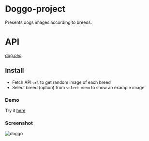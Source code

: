 # Doggo-project
Presents dogs images according to breeds.

# API
[dog.ceo](https://dog.ceo/dog-api/).

## Install
- Fetch API `url` to get random image of each breed
- Select breed (option) from `select menu` to show an example image

### Demo
Try it [here](https://hanay0.github.io/Doggo-project/)

### Screenshot
![doggo](https://user-images.githubusercontent.com/30327222/93729333-5f583700-fbc4-11ea-88e6-ec9638b592cb.png)
